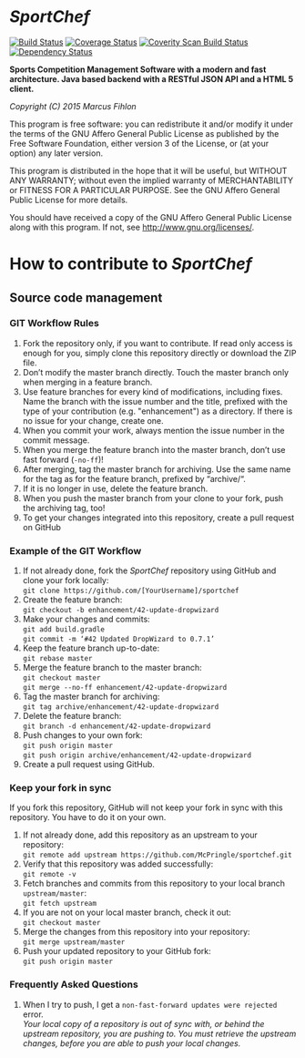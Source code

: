 *SportChef*
======

[![Build Status](https://travis-ci.org/McPringle/sportchef.svg?branch=master)](https://travis-ci.org/McPringle/sportchef) [![Coverage Status](https://coveralls.io/repos/McPringle/sportchef/badge.svg)](https://coveralls.io/r/McPringle/sportchef) [![Coverity Scan Build Status](https://scan.coverity.com/projects/4632/badge.svg)](https://scan.coverity.com/projects/4632) [![Dependency Status](https://www.versioneye.com/user/projects/5517e829eaf3fa261e000003/badge.svg?style=flat)](https://www.versioneye.com/user/projects/5517e829eaf3fa261e000003)

**Sports Competition Management Software with a modern and fast architecture. Java based backend with a RESTful JSON API and a HTML 5 client.**

*Copyright (C) 2015 Marcus Fihlon*

This program is free software: you can redistribute it and/or modify it under the terms of the GNU Affero General Public License as published by the Free Software Foundation, either version 3 of the License, or (at your option) any later version.

This program is distributed in the hope that it will be useful, but WITHOUT ANY WARRANTY; without even the implied warranty of MERCHANTABILITY or FITNESS FOR A PARTICULAR PURPOSE. See the GNU Affero General Public License for more details.

You should have received a copy of the GNU Affero General Public License along with this program.  If not, see <http://www.gnu.org/licenses/>.

# How to contribute to *SportChef*

## Source code management

### GIT Workflow Rules

1. Fork the repository only, if you want to contribute. If read only access is enough for you, simply clone this repository directly or download the ZIP file.
2. Don’t modify the master branch directly. Touch the master branch only when merging in a feature branch.
3. Use feature branches for every kind of modifications, including fixes. Name the branch with the issue number and the title, prefixed with the type of your contribution (e.g. "enhancement") as a directory. If there is no issue for your change, create one.
4. When you commit your work, always mention the issue number in the commit message.
5. When you merge the feature branch into the master branch, don’t use fast forward (`-no-ff`)!
6. After merging, tag the master branch for archiving. Use the same name for the tag as for the feature branch, prefixed by “archive/“.
7. If it is no longer in use, delete the feature branch.
8. When you push the master branch from your clone to your fork, push the archiving tag, too!
9. To get your changes integrated into this repository, create a pull request on GitHub

### Example of the GIT Workflow

1. If not already done, fork the *SportChef* repository using GitHub and clone your fork locally:<br/>`git clone https://github.com/[YourUsername]/sportchef`
2. Create the feature branch:<br/>`git checkout -b enhancement/42-update-dropwizard`
3. Make your changes and commits:<br/>`git add build.gradle`<br/>`git commit -m ‘#42 Updated DropWizard to 0.7.1’`
4. Keep the feature branch up-to-date:<br/>`git rebase master`
5. Merge the feature branch to the master branch:<br/>`git checkout master`<br/>`git merge --no-ff enhancement/42-update-dropwizard`
6. Tag the master branch for archiving:<br/>`git tag archive/enhancement/42-update-dropwizard`
7. Delete the feature branch:<br/>`git branch -d enhancement/42-update-dropwizard`
8. Push changes to your own fork:<br/>`git push origin master`<br/>`git push origin archive/enhancement/42-update-dropwizard`
9. Create a pull request using GitHub.

### Keep your fork in sync

If you fork this repository, GitHub will not keep your fork in sync with this repository. You have to do it on your own.

1. If not already done, add this repository as an upstream to your repository:<br/>`git remote add upstream https://github.com/McPringle/sportchef.git`
2. Verify that this repository was added successfully:<br/>`git remote -v`
3. Fetch branches and commits from this repository to your local branch `upstream/master`:<br/>`git fetch upstream`
4. If you are not on your local master branch, check it out:<br/>`git checkout master`
5. Merge the changes from this repository into your repository:<br/>`git merge upstream/master`
7. Push your updated repository to your GitHub fork:<br/>`git push origin master`

### Frequently Asked Questions

1. When I try to push, I get a `non-fast-forward updates were rejected` error.<br/>*Your local copy of a repository is out of sync with, or behind the upstream repository, you are pushing to. You must retrieve the upstream changes, before you are able to push your local changes.*